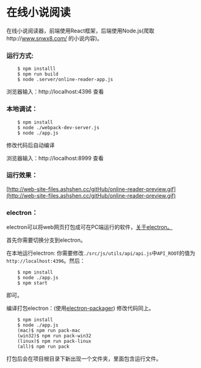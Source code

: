 # 在线小说阅读
在线小说阅读器，前端使用React框架，后端使用Node.js(爬取http://www.snwx8.com/ 的小说内容)。    

    
### 运行方式:
    
````
    $ npm installl
    $ npm run build
    $ node .server/online-reader-app.js
````
浏览器输入：http://localhost:4396 查看
    
### 本地调试：
    
````
    $ npm install
    $ node ./webpack-dev-server.js
    $ node ./app.js
````
修改代码后自动编译
    
浏览器输入：http://localhost:8999 查看
    
### 运行效果：
    
[http://web-site-files.ashshen.cc/gitHub/online-reader-preview.gif](http://web-site-files.ashshen.cc/gitHub/online-reader-preview.gif)
    
### electron：
    
electron可以将web网页打包成可在PC端运行的软件，[关于electron。](https://electron.atom.io/)
    
首先你需要切换分支到electron。
    
在本地运行electron: 你需要修改`./src/js/utils/api/api.js`中`API_ROOT`的值为`http://localhost:4396`。然后：
````
    $ npm install
    $ node ./app.js
    $ npm start
````
即可。
    
编译打包electron：(使用[electron-packager](https://github.com/electron-userland/electron-packager)) 修改代码同上。
````
    $ npm install
    $ node ./app.js
    (mac)$ npm run pack-mac
    (win32)$ npm run pack-win32
    (linux)$ npm run pack-linux
    (all)$ npm run pack
````
打包后会在项目根目录下新出现一个文件夹，里面包含运行文件。
